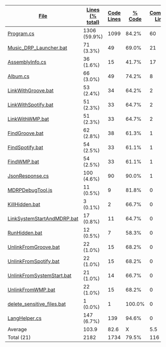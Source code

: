 
|[File](https://github.com/jojo2357/Music-Discord-Rich-Presence/tree/master/statistics%2Ftotal%2Fname_ascending.md%2F)|[Lines (% total)](https://github.com/jojo2357/Music-Discord-Rich-Presence/tree/master/statistics%2Ftotal%2Flines_descending.md%2F)|[Code Lines](https://github.com/jojo2357/Music-Discord-Rich-Presence/tree/master/statistics%2Ftotal%2Fcode_descending.md%2F)|[% Code](https://github.com/jojo2357/Music-Discord-Rich-Presence/tree/master/statistics%2Ftotal%2Fproportion_code_descending.md%2F)|[Comment Lines](https://github.com/jojo2357/Music-Discord-Rich-Presence/tree/master/statistics%2Ftotal%2Fcomments_ascending.md%2F)|[% Comment](https://github.com/jojo2357/Music-Discord-Rich-Presence/tree/master/statistics%2Ftotal%2Fproportion_comments_descending.md%2F)|[Blank Lines](https://github.com/jojo2357/Music-Discord-Rich-Presence/tree/master/statistics%2Ftotal%2Fblanks_descending.md%2F)|[% Blank](https://github.com/jojo2357/Music-Discord-Rich-Presence/tree/master/statistics%2Ftotal%2Fproportion_blanks_descending.md%2F)|
| --- | --- | --- | --- | --- | --- | --- | --- |
|[Program.cs](https://github.com/jojo2357/Music-Discord-Rich-Presence/tree/master/MDRP%2FProgram.cs)|1306 (59.9%)|1099|84.2%|60|4.6%|147|11.3%|
|[Music_DRP_Launcher.bat](https://github.com/jojo2357/Music-Discord-Rich-Presence/tree/master/Music_DRP_Launcher.bat)|71 (3.3%)|49|69.0%|21|29.6%|1|1.4%|
|[AssemblyInfo.cs](https://github.com/jojo2357/Music-Discord-Rich-Presence/tree/master/MDRP%2FProperties%2FAssemblyInfo.cs)|36 (1.6%)|15|41.7%|17|47.2%|4|11.1%|
|[Album.cs](https://github.com/jojo2357/Music-Discord-Rich-Presence/tree/master/MDRP%2Futil%2FAlbum.cs)|66 (3.0%)|49|74.2%|8|12.1%|9|13.6%|
|[LinkWithGroove.bat](https://github.com/jojo2357/Music-Discord-Rich-Presence/tree/master/MDRP%2Fbin%2FRelease%2FLinkWithGroove.bat)|53 (2.4%)|34|64.2%|2|3.8%|17|32.1%|
|[LinkWithSpotify.bat](https://github.com/jojo2357/Music-Discord-Rich-Presence/tree/master/MDRP%2Fbin%2FRelease%2FLinkWithSpotify.bat)|51 (2.3%)|33|64.7%|2|3.9%|16|31.4%|
|[LinkWithWMP.bat](https://github.com/jojo2357/Music-Discord-Rich-Presence/tree/master/MDRP%2Fbin%2FRelease%2FLinkWithWMP.bat)|51 (2.3%)|33|64.7%|2|3.9%|16|31.4%|
|[FindGroove.bat](https://github.com/jojo2357/Music-Discord-Rich-Presence/tree/master/MDRP%2Fbin%2FRelease%2FFindGroove.bat)|62 (2.8%)|38|61.3%|1|1.6%|23|37.1%|
|[FindSpotify.bat](https://github.com/jojo2357/Music-Discord-Rich-Presence/tree/master/MDRP%2Fbin%2FRelease%2FFindSpotify.bat)|54 (2.5%)|33|61.1%|1|1.9%|20|37.0%|
|[FindWMP.bat](https://github.com/jojo2357/Music-Discord-Rich-Presence/tree/master/MDRP%2Fbin%2FRelease%2FFindWMP.bat)|54 (2.5%)|33|61.1%|1|1.9%|20|37.0%|
|[JsonResponse.cs](https://github.com/jojo2357/Music-Discord-Rich-Presence/tree/master/MDRP%2Futil%2FJsonResponse.cs)|100 (4.6%)|90|90.0%|1|1.0%|9|9.0%|
|[MDRPDebugTool.js](https://github.com/jojo2357/Music-Discord-Rich-Presence/tree/master/DebugTool%2FMDRPDebugTool.js)|11 (0.5%)|9|81.8%|0|0.0%|2|18.2%|
|[KillHidden.bat](https://github.com/jojo2357/Music-Discord-Rich-Presence/tree/master/MDRP%2Fbin%2FRelease%2FKillHidden.bat)|3 (0.1%)|2|66.7%|0|0.0%|1|33.3%|
|[LinkSystemStartAndMDRP.bat](https://github.com/jojo2357/Music-Discord-Rich-Presence/tree/master/MDRP%2Fbin%2FRelease%2FLinkSystemStartAndMDRP.bat)|17 (0.8%)|11|64.7%|0|0.0%|6|35.3%|
|[RunHidden.bat](https://github.com/jojo2357/Music-Discord-Rich-Presence/tree/master/MDRP%2Fbin%2FRelease%2FRunHidden.bat)|12 (0.5%)|7|58.3%|0|0.0%|5|41.7%|
|[UnlinkFromGroove.bat](https://github.com/jojo2357/Music-Discord-Rich-Presence/tree/master/MDRP%2Fbin%2FRelease%2FUnlinkFromGroove.bat)|22 (1.0%)|15|68.2%|0|0.0%|7|31.8%|
|[UnlinkFromSpotify.bat](https://github.com/jojo2357/Music-Discord-Rich-Presence/tree/master/MDRP%2Fbin%2FRelease%2FUnlinkFromSpotify.bat)|22 (1.0%)|15|68.2%|0|0.0%|7|31.8%|
|[UnlinkFromSystemStart.bat](https://github.com/jojo2357/Music-Discord-Rich-Presence/tree/master/MDRP%2Fbin%2FRelease%2FUnlinkFromSystemStart.bat)|21 (1.0%)|14|66.7%|0|0.0%|7|33.3%|
|[UnlinkFromWMP.bat](https://github.com/jojo2357/Music-Discord-Rich-Presence/tree/master/MDRP%2Fbin%2FRelease%2FUnlinkFromWMP.bat)|22 (1.0%)|15|68.2%|0|0.0%|7|31.8%|
|[delete_sensitive_files.bat](https://github.com/jojo2357/Music-Discord-Rich-Presence/tree/master/MDRP%2Fbin%2FRelease%2Fdelete_sensitive_files.bat)|1 (0.0%)|1|100.0%|0|0.0%|0|0.0%|
|[LangHelper.cs](https://github.com/jojo2357/Music-Discord-Rich-Presence/tree/master/MDRP%2Futil%2FLangHelper.cs)|147 (6.7%)|139|94.6%|0|0.0%|8|5.4%|
|Average |103.9|82.6|X|5.5|X|15.8|X|
|Total (21)|2182|1734|79.5%|116| 5.3%|332|15.2%|